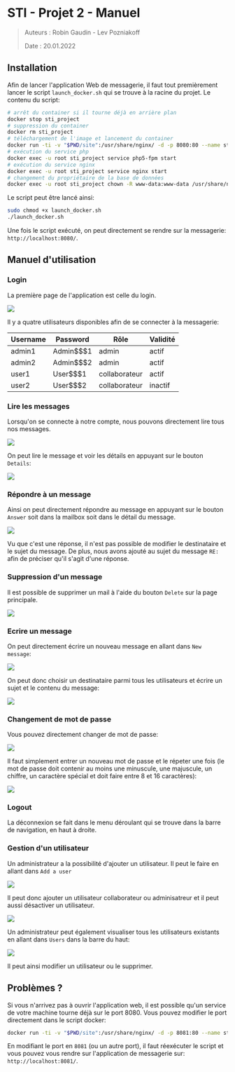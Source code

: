 # STI - Projet 2 - Manuel

> Auteurs : Robin Gaudin - Lev Pozniakoff
>
> Date : 20.01.2022

## Installation

Afin de lancer l'application Web de messagerie, il faut tout premièrement lancer le script `launch_docker.sh` qui se trouve à la racine du projet. Le contenu du script:

```sh
# arrêt du container si il tourne déjà en arrière plan
docker stop sti_project
# suppression du container
docker rm sti_project
# téléchargement de l'image et lancement du container
docker run -ti -v "$PWD/site":/usr/share/nginx/ -d -p 8080:80 --name sti_project --hostname sti arubinst/sti:project2018
# exécution du service php
docker exec -u root sti_project service php5-fpm start
# exécution du service nginx
docker exec -u root sti_project service nginx start
# changement du propriétaire de la base de données
docker exec -u root sti_project chown -R www-data:www-data /usr/share/nginx/databases
```

Le script peut être lancé ainsi:

```sh
sudo chmod +x launch_docker.sh
./launch_docker.sh
```

Une fois le script exécuté, on peut directement se rendre sur la messagerie: `http://localhost:8080/`.

## Manuel d'utilisation

### Login

La première page de l'application est celle du login.

![](images/login.png)

Il y a quatre utilisateurs disponibles afin de se connecter à la messagerie:

| Username | Password  | Rôle          | Validité |
| -------- | --------- | ------------- | -------- |
| admin1   | Admin$$$1 | admin         | actif    |
| admin2   | Admin$$$2 | admin         | actif    |
| user1    | User$$$1  | collaborateur | actif    |
| user2    | User$$$2  | collaborateur | inactif  |

### Lire les messages

Lorsqu'on se connecte à notre compte, nous pouvons directement lire tous nos messages.

![](images/mailbox.png)

On peut lire le message et voir les détails en appuyant sur le bouton `Details`:

![](images/details.png)

### Répondre à un message

Ainsi on peut directement répondre au message en appuyant sur le bouton `Answer` soit dans la mailbox soit dans le détail du message.

![](images/answer.png)

Vu que c'est une réponse, il n'est pas possible de modifier le destinataire et le sujet du message. De plus, nous avons ajouté au sujet du message `RE:` afin de préciser qu'il s'agit d'une réponse.

### Suppression d'un message

Il est possible de supprimer un mail à l'aide du bouton `Delete` sur la page principale.

![](images/delete.png)


### Ecrire un message

On peut directement écrire un nouveau message en allant dans `New message`:

![](images/new.png)

On peut donc choisir un destinataire parmi tous les utilisateurs et écrire un sujet et le contenu du message:

![](images/message.png)

### Changement de mot de passe

Vous pouvez directement changer de mot de passe:

![](images/edit.png)

Il faut simplement entrer un nouveau mot de passe et le répeter une fois (le mot de passe doit contenir au moins une minuscule, une majuscule, un chiffre, un caractère spécial et doit faire entre 8 et 16 caractères):

![](images/password.png)

### Logout

La déconnexion se fait dans le menu déroulant qui se trouve dans la barre de navigation, en haut à droite.

### Gestion d'un utilisateur

Un administrateur a la possibilité d'ajouter un utilisateur. Il peut le faire en allant dans `Add a user`

![](images/nav.png)

Il peut donc ajouter un utilisateur collaborateur ou adminisatreur et il peut aussi désactiver un utilisateur. 

![](images/user.png)

Un administrateur peut également visualiser tous les utilisateurs existants en allant dans `Users` dans la barre du haut:

![](images/all.png)

Il peut ainsi modifier un utilisateur ou le supprimer.

## Problèmes ?

Si vous n'arrivez pas à ouvrir l'application web, il est possible qu'un service de votre machine tourne déjà sur le port 8080. Vous pouvez modifier le port directement dans le script docker:

```sh
docker run -ti -v "$PWD/site":/usr/share/nginx/ -d -p 8081:80 --name sti_project --hostname sti arubinst/sti:project2018
```

En modifiant le port en `8081` (ou un autre port), il faut réexécuter le script et vous pouvez vous rendre sur l'application de messagerie sur: `http://localhost:8081/`.
